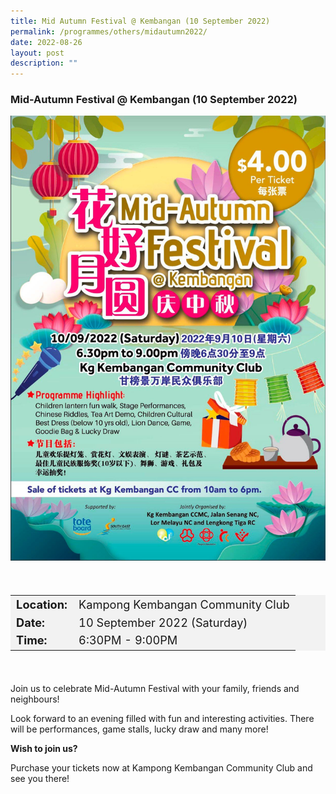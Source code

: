 ```yaml
---
title: Mid Autumn Festival @ Kembangan (10 September 2022)
permalink: /programmes/others/midautumn2022/
date: 2022-08-26
layout: post
description: ""
---
```

### **Mid-Autumn Festival @ Kembangan (10 September 2022)**


<img
src="/images/Programmes%20(September%202022)/MidAutumn2022.jpg" style="width:600px; height:auto">		 

<div style="padding:20px 0 20px 0">
	<table  style="font-size:130%; background-color:#f2f2f2">
		<tbody>
			<tr>
				 <td><b>Location:</b></td><td>Kampong Kembangan Community Club</td>
			</tr>
			<tr>
			 <td><b>Date:</b></td><td>10 September 2022 (Saturday)</td>
			</tr>
			<tr>
				<td> <b>Time:</b> </td><td>6:30PM - 9:00PM</td>
			</tr>
		</tbody>
	</table>
</div>

<div>
	<p>
Join us to celebrate Mid-Autumn Festival with your family, friends and neighbours! 

Look forward to an evening filled with fun and interesting activities. There will be performances, game stalls, lucky draw and many more!
		
<p><b>Wish to join us?</b></p>
Purchase your tickets now at Kampong Kembangan Community Club and see you there!</p>
</div>